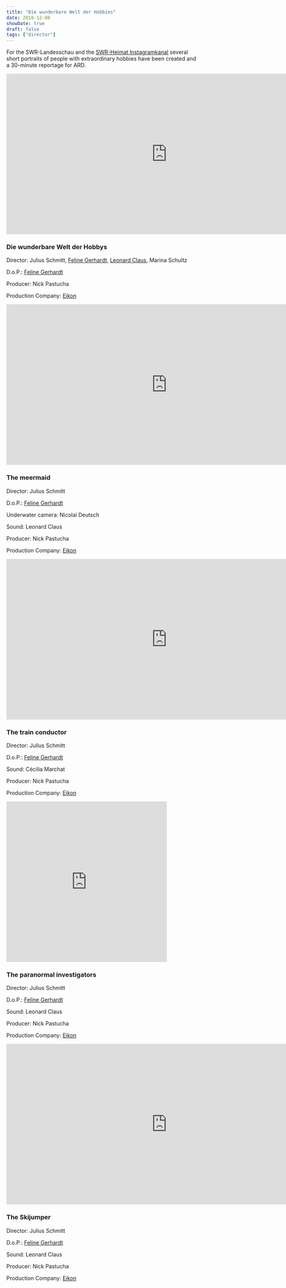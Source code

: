 ```yaml
---
title: "Die wunderbare Welt der Hobbies"
date: 2018-12-08
showDate: true
draft: false
tags: ["director"]
---
```


For the SWR-Landesschau and the <a href="https://www.instagram.com/swr_heimat_bw/?hl=de" target="_blank">SWR-Heimat Instagramkanal</a>  several short portraits of people with extraordinary hobbies have been created and a 30-minute reportage for ARD.


<iframe src="https://www.ardmediathek.de/embed/Y3JpZDovL3N3ci5kZS9hZXgvbzExODczMzQ" width="840" height="420" allowfullscreen frameBorder="0" scrolling="no"></iframe>

### Die wunderbare Welt der Hobbys

Director: Julius Schmitt, <a href="https://felinegerhardt.com/" target="_blank">Feline Gerhardt</a>, <a href="https://www.leonardclaus.de" target="_blank">Leonard Claus</a>, Marina Schultz

D.o.P.:  <a href="https://felinegerhardt.com/" target="_blank">Feline Gerhardt</a>

Producer: Nick Pastucha

Production Company: <a href="https://www.eikon-suedwest.de/home.html" target="_blank">Eikon</a>


<iframe width="840" height="420" src="https://www.youtube.com/embed/AvoXEnUqMZo" frameborder="0" allow="accelerometer; autoplay; encrypted-media; gyroscope; picture-in-picture" allowfullscreen></iframe>

### The meermaid

Director: Julius Schmitt

D.o.P.: <a href="https://felinegerhardt.com/" target="_blank">Feline Gerhardt</a>

Underwater camera: Nicolai Deutsch

Sound: Leonard Claus

Producer: Nick Pastucha

Production Company: <a href="https://www.eikon-suedwest.de/home.html" target="_blank">Eikon</a>


<iframe src="https://www.swrfernsehen.de/~embed/landesschau-bw/Mein-Hobby-Lokfuehrer-vom-Karlsruher-Greif,av-o1112135-100.html" width="840" height="420" frameborder="0" scrolling="no" webkitallowfullscreen mozallowfullscreen allowfullscreen></iframe>



### The train conductor

Director: Julius Schmitt

D.o.P.: <a href="https://felinegerhardt.com/" target="_blank">Feline Gerhardt</a>

Sound: Cécilia Marchat

Producer: Nick Pastucha

Production Company: <a href="https://www.eikon-suedwest.de/home.html" target="_blank">Eikon</a>


<iframe src="https://www.swr.de/~embed/heimat/heidelberg/av-o1167903-100.html" width="420" height="420" frameborder="0" scrolling="no" webkitallowfullscreen mozallowfullscreen allowfullscreen></iframe> 



### The paranormal investigators

Director: Julius Schmitt

D.o.P.: <a href="https://felinegerhardt.com/" target="_blank">Feline Gerhardt</a>

Sound: Leonard Claus

Producer: Nick Pastucha

Production Company: <a href="https://www.eikon-suedwest.de/home.html" target="_blank">Eikon</a>

<iframe src="https://www.swrfernsehen.de/~embed/landesschau-bw/av-o1117282-100.html" width="840" height="420" frameborder="0" scrolling="no" webkitallowfullscreen mozallowfullscreen allowfullscreen></iframe>


### The Skijumper

Director: Julius Schmitt

D.o.P.:  <a href="https://felinegerhardt.com/" target="_blank">Feline Gerhardt</a>

Sound: Leonard Claus

Producer: Nick Pastucha

Production Company: <a href="https://www.eikon-suedwest.de/home.html" target="_blank">Eikon</a>




